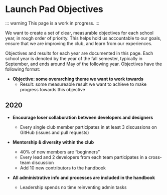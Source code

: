 # Launch Pad Objectives

::: warning
This page is a work in progress.
:::

We want to create a set of clear, measurable objectives for each school year, in rough order of priority. This helps hold us accountable to our goals, ensure that we are improving the club, and learn from our experiences.

Objectives and results for each year are documented in this page. Each school year is denoted by the year of the fall semester, typically in September, and ends around May of the following year. Objectives have the following format:

- **Objective: some overarching theme we want to work towards**
  - Result: some measureable result we want to achieve to make progress towards this objective

## 2020

- **Encourage loser collaboration between developers and designers**
  - Every single club member participates in at least 3 discussions on GitHub (issues and pull requests)

- **Mentorship & diversity within the club**
  - 40% of new members are “beginners”
  - Every lead and 2 developers from each team participates in a cross-team discussion
  - Add 10 new contributors to the handbook

- **All administrative info and processes are included in the handbook**
  - Leadership spends no time reinventing admin tasks
